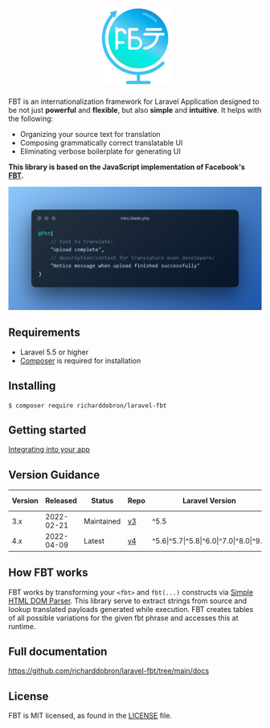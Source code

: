 <h1 align="center">
  <img src="icon.png" height="150" width="150" alt="FBT"/>
</h1>

FBT is an internationalization framework for Laravel Application designed to be not just **powerful** and **flexible**, but also **simple** and **intuitive**.  It helps with the following:
* Organizing your source text for translation
* Composing grammatically correct translatable UI
* Eliminating verbose boilerplate for generating UI

**This library is based on the JavaScript implementation of Facebook's [FBT][link-facebook-fbt].**

<img src="/docs/intro.png" alt="FBT intro"/>

## Requirements
* Laravel 5.5 or higher
* [Composer](https://getcomposer.org) is required for installation

## Installing

```shell
$ composer require richarddobron/laravel-fbt
```

## Getting started

[Integrating into your app](docs/getting_started.md)

## Version Guidance

| Version | Released   | Status     | Repo             | Laravel Version                          | PHP Version |
|---------|------------|------------|------------------|------------------------------------------|-------------|
| 3.x     | 2022-02-21 | Maintained | [v3][fbt-3-repo] | ^5.5                                     | ^7.0        |
| 4.x     | 2022-04-09 | Latest     | [v4][fbt-4-repo] | ^5.6\|^5.7\|^5.8\|^6.0\|^7.0\|^8.0\|^9.0 | ^7.2\|^8.0  |

## How FBT works
FBT works by transforming your `<fbt>` and `fbt(...)` constructs via
[Simple HTML DOM Parser][simplehtmldom].  This library serve to extract strings from source and
lookup translated payloads generated while execution.  FBT creates tables
of all possible variations for the given fbt phrase and accesses this
at runtime.

## Full documentation
https://github.com/richarddobron/laravel-fbt/tree/main/docs

## License
FBT is MIT licensed, as found in the [LICENSE](LICENSE) file.

[fbt-3-repo]: https://github.com/richarddobron/laravel-fbt/tree/3.x
[fbt-4-repo]: https://github.com/richarddobron/laravel-fbt
[link-facebook-fbt]: https://github.com/facebook/fbt
[simplehtmldom]: https://sourceforge.net/projects/simplehtmldom/files/simplehtmldom/1.9.1/
